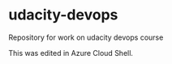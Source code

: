 # udacity-devops
Repository for work on udacity devops course

This was edited in Azure Cloud Shell.

 